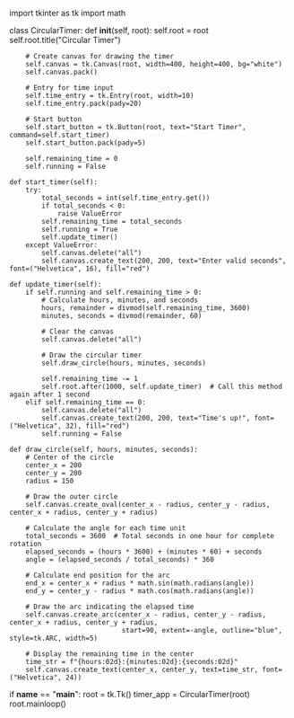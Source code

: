 import tkinter as tk
import math

class CircularTimer:
    def __init__(self, root):
        self.root = root
        self.root.title("Circular Timer")

        # Create canvas for drawing the timer
        self.canvas = tk.Canvas(root, width=400, height=400, bg="white")
        self.canvas.pack()

        # Entry for time input
        self.time_entry = tk.Entry(root, width=10)
        self.time_entry.pack(pady=20)

        # Start button
        self.start_button = tk.Button(root, text="Start Timer", command=self.start_timer)
        self.start_button.pack(pady=5)

        self.remaining_time = 0
        self.running = False

    def start_timer(self):
        try:
            total_seconds = int(self.time_entry.get())
            if total_seconds < 0:
                raise ValueError
            self.remaining_time = total_seconds
            self.running = True
            self.update_timer()
        except ValueError:
            self.canvas.delete("all")
            self.canvas.create_text(200, 200, text="Enter valid seconds", font=("Helvetica", 16), fill="red")

    def update_timer(self):
        if self.running and self.remaining_time > 0:
            # Calculate hours, minutes, and seconds
            hours, remainder = divmod(self.remaining_time, 3600)
            minutes, seconds = divmod(remainder, 60)

            # Clear the canvas
            self.canvas.delete("all")

            # Draw the circular timer
            self.draw_circle(hours, minutes, seconds)

            self.remaining_time -= 1
            self.root.after(1000, self.update_timer)  # Call this method again after 1 second
        elif self.remaining_time == 0:
            self.canvas.delete("all")
            self.canvas.create_text(200, 200, text="Time's up!", font=("Helvetica", 32), fill="red")
            self.running = False

    def draw_circle(self, hours, minutes, seconds):
        # Center of the circle
        center_x = 200
        center_y = 200
        radius = 150

        # Draw the outer circle
        self.canvas.create_oval(center_x - radius, center_y - radius, center_x + radius, center_y + radius)

        # Calculate the angle for each time unit
        total_seconds = 3600  # Total seconds in one hour for complete rotation
        elapsed_seconds = (hours * 3600) + (minutes * 60) + seconds
        angle = (elapsed_seconds / total_seconds) * 360

        # Calculate end position for the arc
        end_x = center_x + radius * math.sin(math.radians(angle))
        end_y = center_y - radius * math.cos(math.radians(angle))

        # Draw the arc indicating the elapsed time
        self.canvas.create_arc(center_x - radius, center_y - radius, center_x + radius, center_y + radius,
                                start=90, extent=-angle, outline="blue", style=tk.ARC, width=5)

        # Display the remaining time in the center
        time_str = f"{hours:02d}:{minutes:02d}:{seconds:02d}"
        self.canvas.create_text(center_x, center_y, text=time_str, font=("Helvetica", 24))

if __name__ == "__main__":
    root = tk.Tk()
    timer_app = CircularTimer(root)
    root.mainloop()
